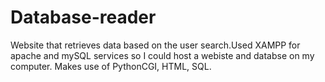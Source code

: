 # Database-reader
Website that retrieves data based on the user search.Used XAMPP for apache and mySQL services so I could host a webiste and databse on my computer. Makes use of PythonCGI, HTML, SQL.
